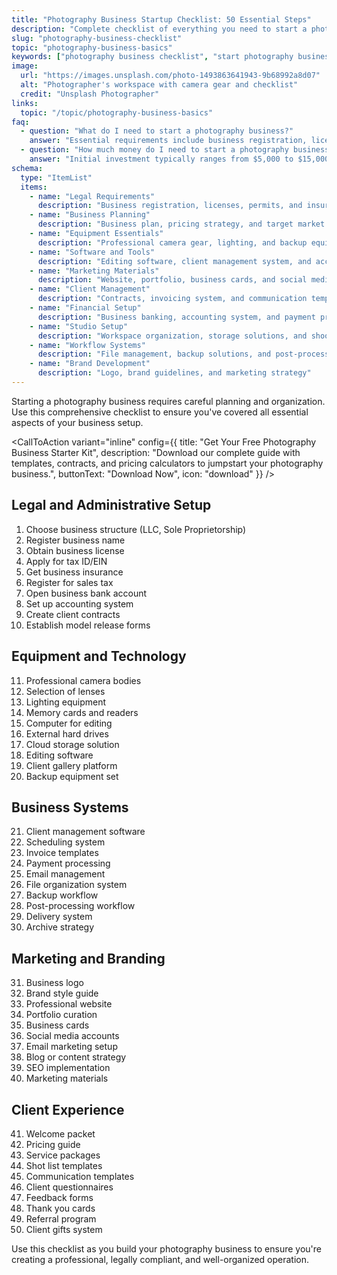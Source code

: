 ```yaml
---
title: "Photography Business Startup Checklist: 50 Essential Steps"
description: "Complete checklist of everything you need to start a photography business, from legal requirements to equipment and marketing essentials."
slug: "photography-business-checklist"
topic: "photography-business-basics"
keywords: ["photography business checklist", "start photography business", "photography business essentials", "photography business setup"]
image:
  url: "https://images.unsplash.com/photo-1493863641943-9b68992a8d07"
  alt: "Photographer's workspace with camera gear and checklist"
  credit: "Unsplash Photographer"
links:
  topic: "/topic/photography-business-basics"
faq:
  - question: "What do I need to start a photography business?"
    answer: "Essential requirements include business registration, licenses, insurance, professional camera equipment, editing software, contracts, and a business plan."
  - question: "How much money do I need to start a photography business?"
    answer: "Initial investment typically ranges from $5,000 to $15,000, covering equipment, software, licenses, insurance, and marketing materials."
schema:
  type: "ItemList"
  items:
    - name: "Legal Requirements"
      description: "Business registration, licenses, permits, and insurance coverage"
    - name: "Business Planning"
      description: "Business plan, pricing strategy, and target market analysis"
    - name: "Equipment Essentials"
      description: "Professional camera gear, lighting, and backup equipment"
    - name: "Software and Tools"
      description: "Editing software, client management system, and accounting tools"
    - name: "Marketing Materials"
      description: "Website, portfolio, business cards, and social media presence"
    - name: "Client Management"
      description: "Contracts, invoicing system, and communication templates"
    - name: "Financial Setup"
      description: "Business banking, accounting system, and payment processing"
    - name: "Studio Setup"
      description: "Workspace organization, storage solutions, and shooting area"
    - name: "Workflow Systems"
      description: "File management, backup solutions, and post-processing workflow"
    - name: "Brand Development"
      description: "Logo, brand guidelines, and marketing strategy"
---
```


Starting a photography business requires careful planning and organization. Use this comprehensive checklist to ensure you've covered all essential aspects of your business setup.

<CallToAction
  variant="inline"
  config={{
    title: "Get Your Free Photography Business Starter Kit",
    description: "Download our complete guide with templates, contracts, and pricing calculators to jumpstart your photography business.",
    buttonText: "Download Now",
    icon: "download"
  }}
/>

## Legal and Administrative Setup

1. Choose business structure (LLC, Sole Proprietorship)
2. Register business name
3. Obtain business license
4. Apply for tax ID/EIN
5. Get business insurance
6. Register for sales tax
7. Open business bank account
8. Set up accounting system
9. Create client contracts
10. Establish model release forms

## Equipment and Technology

11. Professional camera bodies
12. Selection of lenses
13. Lighting equipment
14. Memory cards and readers
15. Computer for editing
16. External hard drives
17. Cloud storage solution
18. Editing software
19. Client gallery platform
20. Backup equipment set

## Business Systems

21. Client management software
22. Scheduling system
23. Invoice templates
24. Payment processing
25. Email management
26. File organization system
27. Backup workflow
28. Post-processing workflow
29. Delivery system
30. Archive strategy

## Marketing and Branding

31. Business logo
32. Brand style guide
33. Professional website
34. Portfolio curation
35. Business cards
36. Social media accounts
37. Email marketing setup
38. Blog or content strategy
39. SEO implementation
40. Marketing materials

## Client Experience

41. Welcome packet
42. Pricing guide
43. Service packages
44. Shot list templates
45. Communication templates
46. Client questionnaires
47. Feedback forms
48. Thank you cards
49. Referral program
50. Client gifts system

Use this checklist as you build your photography business to ensure you're creating a professional, legally compliant, and well-organized operation.
